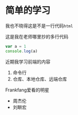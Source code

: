 
# 简单的学习

我也不晓得这是不是一行代码`html`

这是我在老师哪里抄的多行代码
```javascript
var a = 1
console.log(a)
```
近期我学习前端的内容

 1. 命令行
 2. 仓库、本地仓库、远端仓库

Frankfang爱看的明星

* 周杰伦
* 刘畊宏
  
